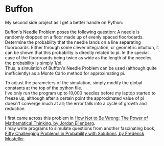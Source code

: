 # Buffon

My second side project as I get a better handle on Python:

Buffon's Needle Problem poses the following question: A needle is randomly dropped on a floor made up of evenly spaced floorboards. Determine the probability that the needle lands on a line separating floorboards. Either through some clever integration, or geometric intuition, it can be shown that this probability is directly related to pi. In the special case of the floorboards being twice as wide as the length of the needles, the probability is simply 1/pi.\
Thus, a simulation of Buffon's Needle Problem can be used (although quite inefficiently) as a Monte Carlo method for approximating pi.

To adjust the parameters of the simulation, simply modify the global constants at the top of the python file.\
I've only run the program up to 10,000 needles before my laptop started to freeze up, although after a certain point the approximated value of pi doesn't converge much at all; the error falls into a cycle of growth and reduction.

I first came across this problem in [How Not to Be Wrong: The Power of Mathematical Thinking, by Jordan Ellenberg](https://sergeyvalexeev.files.wordpress.com/2017/12/ellenberg_how_not_to_be_wrong_the_power_of_mathema.pdf).\
I may write programs to simulate questions from another fascinating book, [Fifty Challenging Problems in Probability with Solutions, by Frederick Mosteller](https://mbapreponline.files.wordpress.com/2013/07/fifty_challenging_problems_in__2.pdf).
